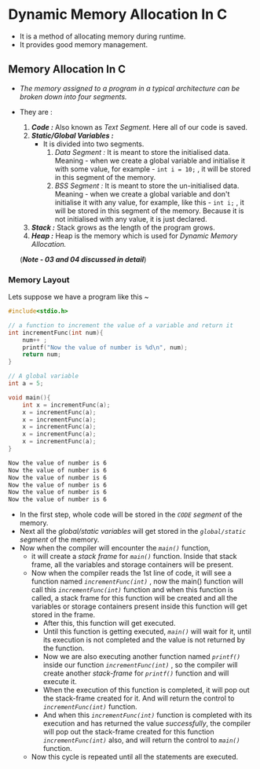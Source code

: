 # Dynamic Memory Allocation In C

- It is a method of allocating memory during runtime.
- It provides good memory management.

## Memory Allocation In C
- *The memory assigned to a program in a typical architecture can be broken down into four segments.*
- They are :
    01. ***Code :*** Also known as *Text Segment*. Here all of our code is saved.
    02. ***Static/Global Variables :*** 
        - It is divided into two segments.
            01. *Data Segment :* It is meant to store the initialised data. Meaning - when we create a global variable and initialise it with some value, for example - `int i = 10;` , it will be stored in this segment of the memory.
            02. *BSS Segment :* It is meant to store the un-initialised data. Meaning - when we create a global variable and don't initialise it with any value, for example, like this - `int i;` , it will be stored in this segment of the memory. Because it is not initialised with any value, it is just declared.
    03. ***Stack :*** Stack grows as the length of the program grows.
    04. ***Heap :*** Heap is the memory which is used for *Dynamic Memory Allocation.*

    (***Note - 03 and 04 discussed in detail***)

### Memory Layout
Lets suppose we have a program like this ~
```c
#include<stdio.h>

// a function to increment the value of a variable and return it
int incrementFunc(int num){
    num++ ;
    printf("Now the value of number is %d\n", num);
    return num;
}

// A global variable
int a = 5;

void main(){
    int x = incrementFunc(a);
    x = incrementFunc(a);
    x = incrementFunc(a);
    x = incrementFunc(a);
    x = incrementFunc(a);
    x = incrementFunc(a);
}
```

```cmd
Now the value of number is 6
Now the value of number is 6
Now the value of number is 6
Now the value of number is 6
Now the value of number is 6
Now the value of number is 6
```

- In the first step, whole code will be stored in the *`CODE` segment* of the memory.
- Next all the *global/static variables* will get stored in the *`global/static` segment* of the memory.
- Now when the compiler will encounter the *`main()`* function, 
    - it will create a *stack frame* for *`main()`* function. Inside that stack frame, all the variables and storage containers will be present.
    - Now when the compiler reads the 1st line of code, it will see a function named *`incrementFunc(int)`* , now the main() function will call this *`incrementFunc(int)`* function and when this function is called, a stack frame for this function will be created and all the variables or storage containers present inside this function will get stored in the frame. 
        - After this, this function will get executed.
        - Until this function is getting executed, *`main()`* will wait for it, until its execution is not completed and the value is not returned by the function.
        - Now we are also executing another function named *`printf()`* inside our function *`incrementFunc(int)`* , so the compiler will create another *stack-frame* for *`printf()`* function and will execute it.
        - When the execution of this function is completed, it will pop out the stack-frame created for it. And will return the control to *`incrementFunc(int)`* function.
        - And when this *`incrementFunc(int)`* function is completed with its execution and has returned the value *successfully*, the compiler will pop out the stack-frame created for this function *`incrementFunc(int)`* also, and will return the control to *`main()`* function.
    - Now this cycle is repeated until all the statements are executed.
